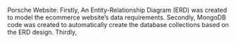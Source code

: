 Porsche Website:
Firstly, An Entity-Relationship Diagram (ERD) was created to model the ecommerce website’s data requirements.
Secondly, MongoDB code was created to automatically create the database collections based on the ERD design.
Thirdly, 
